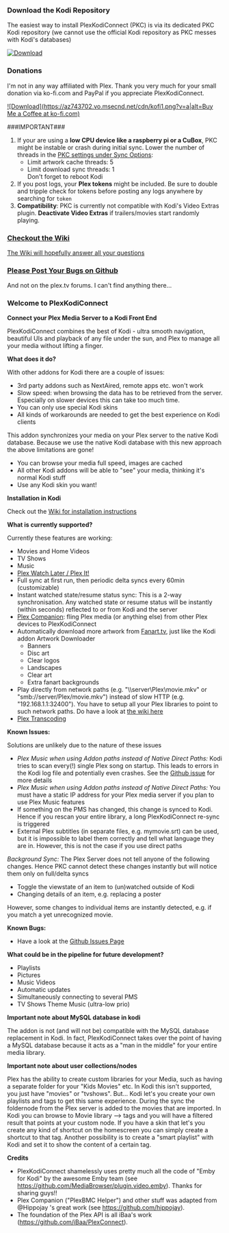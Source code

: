 ### Download the Kodi Repository
The easiest way to install PlexKodiConnect (PKC) is via its dedicated PKC Kodi repository (we cannot use the official Kodi repository as PKC messes with Kodi's databases)

[ ![Download](https://api.bintray.com/packages/croneter/PlexKodiConnect/PlexKodiConnect/images/download.svg) ](https://dl.bintray.com/croneter/PlexKodiConnect/bin/repository.plexkodiconnect/repository.plexkodiconnect-1.0.0.zip)

### Donations
I'm not in any way affiliated with Plex. Thank you very much for your small donation via ko-fi.com and PayPal if you appreciate PlexKodiConnect. 

[ ![Download](https://az743702.vo.msecnd.net/cdn/kofi1.png?v=a|alt=Buy Me a Coffee at ko-fi.com)](https://ko-fi.com/A3882E4)

###IMPORTANT###

1. If your are using a **low CPU device like a raspberry pi or a CuBox**, PKC might be instable or crash during initial sync. Lower the number of threads in the [PKC settings under Sync Options](https://github.com/croneter/PlexKodiConnect/wiki/PKC-settings#sync-options):
    - Limit artwork cache threads: 5
    - Limit download sync threads: 1  
Don't forget to reboot Kodi
2. If you post logs, your **Plex tokens** might be included. Be sure to double and tripple check for tokens before posting any logs anywhere by searching for `token`
3. **Compatibility**: PKC is currently not compatible with Kodi's Video Extras plugin. **Deactivate Video Extras** if trailers/movies start randomly playing. 


### [Checkout the Wiki](https://github.com/croneter/PlexKodiConnect/wiki)
[The Wiki will hopefully answer all your questions](https://github.com/croneter/PlexKodiConnect/wiki)

### [Please Post Your Bugs on Github](https://github.com/croneter/PlexKodiConnect/issues)
And not on the plex.tv forums. I can't find anything there...

### Welcome to PlexKodiConnect
**Connect your Plex Media Server to a Kodi Front End**  

PlexKodiConnect combines the best of Kodi - ultra smooth navigation, beautiful UIs and playback of any file under the sun, and Plex to manage all your media without lifting a finger.


**What does it do?**

With other addons for Kodi there are a couple of issues:
- 3rd party addons such as NextAired, remote apps etc. won't work
- Slow speed: when browsing the data has to be retrieved from the server. Especially on slower devices this can take too much time.
- You can only use special Kodi skins
- All kinds of workarounds are needed to get the best experience on Kodi clients

This addon synchronizes your media on your Plex server to the native Kodi database. Because we use the native Kodi database with this new approach the above limitations are gone! 
- You can browse your media full speed, images are cached
- All other Kodi addons will be able to "see" your media, thinking it's normal Kodi stuff
- Use any Kodi skin you want!


**Installation in Kodi**

Check out the [Wiki for installation instructions](https://github.com/croneter/PlexKodiConnect/wiki)


**What is currently supported?**

Currently these features are working:
- Movies and Home Videos
- TV Shows
- Music
- [Plex Watch Later / Plex It!](https://support.plex.tv/hc/en-us/sections/200211783-Plex-It-)
- Full sync at first run, then periodic delta syncs every 60min (customizable)
- Instant watched state/resume status sync: This is a 2-way synchronisation. Any watched state or resume status will be instantly (within seconds) reflected to or from Kodi and the server
- [Plex Companion](https://support.plex.tv/hc/en-us/sections/200276908-Plex-Companion): fling Plex media (or anything else) from other Plex devices to PlexKodiConnect
- Automatically download more artwork from [Fanart.tv](https://fanart.tv/), just like the Kodi addon Artwork Downloader
    + Banners
    + Disc art
    + Clear logos
    + Landscapes
    + Clear art
    + Extra fanart backgrounds
- Play directly from network paths (e.g. "\\\\server\\Plex\\movie.mkv" or "smb://server/Plex/movie.mkv") instead of slow HTTP (e.g. "192.168.1.1:32400"). You have to setup all your Plex libraries to point to such network paths. Do have a look at [the wiki here](https://github.com/croneter/PlexKodiConnect/wiki/Direct-Paths)
- [Plex Transcoding](https://support.plex.tv/hc/en-us/articles/200250377-Transcoding-Media)


**Known Issues:**

Solutions are unlikely due to the nature of these issues
- *Plex Music when using Addon paths instead of Native Direct Paths:* Kodi tries to scan every(!) single Plex song on startup. This leads to errors in the Kodi log file and potentially even crashes. See the [Github issue](https://github.com/croneter/PlexKodiConnect/issues/14) for more details
- *Plex Music when using Addon paths instead of Native Direct Paths:* You must have a static IP address for your Plex media server if you plan to use Plex Music features
- If something on the PMS has changed, this change is synced to Kodi. Hence if you rescan your entire library, a long PlexKodiConnect re-sync is triggered
- External Plex subtitles (in separate files, e.g. mymovie.srt) can be used, but it is impossible to label them correctly and tell what language they are in. However, this is not the case if you use direct paths

*Background Sync:*
The Plex Server does not tell anyone of the following changes. Hence PKC cannot detect these changes instantly but will notice them only on full/delta syncs
- Toggle the viewstate of an item to (un)watched outside of Kodi
- Changing details of an item, e.g. replacing a poster  

However, some changes to individual items are instantly detected, e.g. if you match a yet unrecognized movie. 


**Known Bugs:**
- Have a look at the [Github Issues Page](https://github.com/croneter/PlexKodiConnect/issues)


**What could be in the pipeline for future development?**
- Playlists
- Pictures
- Music Videos
- Automatic updates
- Simultaneously connecting to several PMS
- TV Shows Theme Music (ultra-low prio)


**Important note about MySQL database in kodi**

The addon is not (and will not be) compatible with the MySQL database replacement in Kodi. In fact, PlexKodiConnect takes over the point of having a MySQL database because it acts as a "man in the middle" for your entire media library.

**Important note about user collections/nodes**

Plex has the ability to create custom libraries for your Media, such as having a separate folder for your "Kids Movies" etc. In Kodi this isn't supported, you just have "movies" or "tvshows". But... Kodi let's you create your own playlists and tags to get this same experience. During the sync the foldernode from the Plex server is added to the movies that are imported. In Kodi you can browse to Movie library --> tags and you will have a filtered result that points at your custom node. If you have a skin that let's you create any kind of shortcut on the homescreen you can simply create a shortcut to that tag. Another possibility is to create a "smart playlist" with Kodi and set it to show the content of a certain tag. 

**Credits**
- PlexKodiConnect shamelessly uses pretty much all the code of "Emby for Kodi" by the awesome Emby team (see https://github.com/MediaBrowser/plugin.video.emby). Thanks for sharing guys!!
- Plex Companion ("PlexBMC Helper") and other stuff was adapted from @Hippojay 's great work (see https://github.com/hippojay).
- The foundation of the Plex API is all iBaa's work (https://github.com/iBaa/PlexConnect).